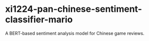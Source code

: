 # xi1224-pan-chinese-sentiment-classifier-mario
A BERT-based sentiment analysis model for Chinese game reviews.
